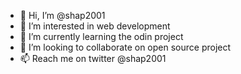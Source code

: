 - 👋 Hi, I’m @shap2001
- 👀 I’m interested in web development 
- 🌱 I’m currently learning the odin project
- 💞️ I’m looking to collaborate on open source project
- 📫 Reach me on twitter @shap2001

<!---
shap2001/shap2001 is a ✨ special ✨ repository because its `README.md` (this file) appears on your GitHub profile.
You can click the Preview link to take a look at your changes.
--->
